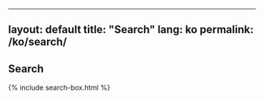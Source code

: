 <!-- /* ko/search.md  v6.3.7_202510171349 */ -->
---
layout: default
title: "Search"
lang: ko
permalink: /ko/search/
---
<h2>Search</h2>
{% include search-box.html %}
<div id="results"></div>
<script>
(async function() {
  const params = new URLSearchParams(location.search);
  const q = params.get('q') || '';
  const box = document.querySelector('#search-form input[name="q"]');
  if (box) box.value = q;
  if (!q) return;
  const res = await fetch('{{ '/' | append: 'ko' | append: '/search.json' | relative_url }}');
  const data = await res.json();
  const hits = data.filter(p => (p.title + ' ' + p.content).toLowerCase().includes(q.toLowerCase()));
  document.querySelector('#results').innerHTML = hits.map(h => `<div><a href="${h.url}">${h.title}</a><p>${h.excerpt}</p></div>`).join('') || '<p>No results</p>';
})();
</script>
